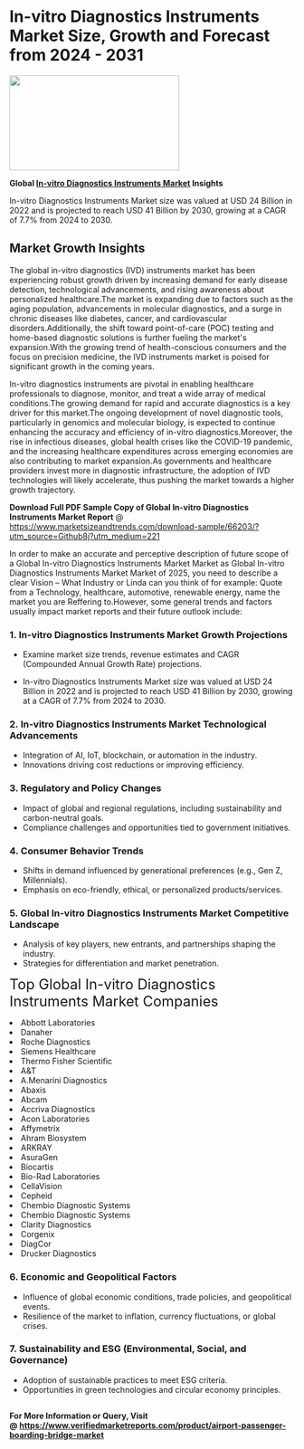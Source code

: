 <H1>In-vitro Diagnostics Instruments Market Size, Growth and Forecast from 2024 - 2031</H1><img class="aligncenter size-medium wp-image-584254" src="https://thirdeyenews.in/wp-content/uploads/2024/09/Global-Market-Research-300x168.jpeg" alt="" width="300" height="168" /><p><strong>Global&nbsp;<a href="https://www.marketsizeandtrends.com/download-sample/66203/?utm_source=Github8j?utm_medium=221">In-vitro Diagnostics Instruments Market</a> Insights</strong></p><p>In-vitro Diagnostics Instruments Market size was valued at USD 24 Billion in 2022 and is projected to reach USD 41 Billion by 2030, growing at a CAGR of 7.7% from 2024 to 2030.</p><p><h2>Market Growth Insights</h2> <p>The global in-vitro diagnostics (IVD) instruments market has been experiencing robust growth driven by increasing demand for early disease detection, technological advancements, and rising awareness about personalized healthcare.The market is expanding due to factors such as the aging population, advancements in molecular diagnostics, and a surge in chronic diseases like diabetes, cancer, and cardiovascular disorders.Additionally, the shift toward point-of-care (POC) testing and home-based diagnostic solutions is further fueling the market's expansion.With the growing trend of health-conscious consumers and the focus on precision medicine, the IVD instruments market is poised for significant growth in the coming years.</p> <p>In-vitro diagnostics instruments are pivotal in enabling healthcare professionals to diagnose, monitor, and treat a wide array of medical conditions.The growing demand for rapid and accurate diagnostics is a key driver for this market.The ongoing development of novel diagnostic tools, particularly in genomics and molecular biology, is expected to continue enhancing the accuracy and efficiency of in-vitro diagnostics.Moreover, the rise in infectious diseases, global health crises like the COVID-19 pandemic, and the increasing healthcare expenditures across emerging economies are also contributing to market expansion.As governments and healthcare providers invest more in diagnostic infrastructure, the adoption of IVD technologies will likely accelerate, thus pushing the market towards a higher growth trajectory.</p> <p><span class=""><strong>Download Full PDF Sample Copy of Global In-vitro Diagnostics Instruments Market Report</strong> @ <a href="https://www.marketsizeandtrends.com/download-sample/66203/?utm_source=Github8j?utm_medium=221" target="_blank">https://www.marketsizeandtrends.com/download-sample/66203/?utm_source=Github8j?utm_medium=221</a></span></p><p>In order to make an accurate and perceptive description of future scope of a Global&nbsp;In-vitro Diagnostics Instruments Market Market as Global&nbsp;In-vitro Diagnostics Instruments Market Market of 2025, you need to describe a clear Vision &ndash; What Industry or Linda can you think of for example: Quote from a Technology, healthcare, automotive, renewable energy, name the market you are Reffering to.However, some general trends and factors usually impact market reports and their future outlook include:</p><h3>1.&nbsp;<strong>In-vitro Diagnostics Instruments Market Growth Projections</strong></h3><ul><li>Examine market size trends, revenue estimates and CAGR (Compounded Annual Growth Rate) projections.</li><li><p>In-vitro Diagnostics Instruments Market size was valued at USD 24 Billion in 2022 and is projected to reach USD 41 Billion by 2030, growing at a CAGR of 7.7% from 2024 to 2030.</p></li></ul><h3>2.&nbsp;<strong>In-vitro Diagnostics Instruments Market Technological Advancements</strong></h3><ul><li>Integration of AI, IoT, blockchain, or automation in the industry.</li><li>Innovations driving cost reductions or improving efficiency.</li></ul><h3>3.&nbsp;<strong>Regulatory and Policy Changes</strong></h3><ul><li>Impact of global and regional regulations, including sustainability and carbon-neutral goals.</li><li>Compliance challenges and opportunities tied to government initiatives.</li></ul><h3>4.&nbsp;<strong>Consumer Behavior Trends</strong></h3><ul><li>Shifts in demand influenced by generational preferences (e.g., Gen Z, Millennials).</li><li>Emphasis on eco-friendly, ethical, or personalized products/services.</li></ul><h3>5.&nbsp;<strong>Global In-vitro Diagnostics Instruments Market Competitive Landscape</strong></h3><ul><li>Analysis of key players, new entrants, and partnerships shaping the industry.</li><li>Strategies for differentiation and market penetration.</li></ul><p data-pm-slice="1 1 []"><span style="color: inherit; font-family: inherit; font-size: 25px;">Top Global In-vitro Diagnostics Instruments Market Companies</span></p><div class="" data-test-id=""><p><li>Abbott Laboratories</li><li> Danaher</li><li> Roche Diagnostics</li><li> Siemens Healthcare</li><li> Thermo Fisher Scientific</li><li> A&T</li><li> A.Menarini Diagnostics</li><li> Abaxis</li><li> Abcam</li><li> Accriva Diagnostics</li><li> Acon Laboratories</li><li> Affymetrix</li><li> Ahram Biosystem</li><li> ARKRAY</li><li> AsuraGen</li><li> Biocartis</li><li> Bio-Rad Laboratories</li><li> CellaVision</li><li> Cepheid</li><li> Chembio Diagnostic Systems</li><li> Chembio Diagnostic Systems</li><li> Clarity Diagnostics</li><li> Corgenix</li><li> DiagCor</li><li> Drucker Diagnostics</li></p></div><h3>6.&nbsp;<strong>Economic and Geopolitical Factors</strong></h3><ul><li>Influence of global economic conditions, trade policies, and geopolitical events.</li><li>Resilience of the market to inflation, currency fluctuations, or global crises.</li></ul><h3>7.&nbsp;<strong>Sustainability and ESG (Environmental, Social, and Governance)</strong></h3><ul><li>Adoption of sustainable practices to meet ESG criteria.</li><li>Opportunities in green technologies and circular economy principles.</li></ul><h2><strong style="font-size: 14px;">For More Information or Query, Visit @&nbsp;</strong><a style="background-color: #ffffff; font-size: 14px;" href="https://www.marketsizeandtrends.com/report/in-vitro-diagnostics-instruments-market/" target="_blank">https://www.verifiedmarketreports.com/product/airport-passenger-boarding-bridge-market</a></h2>